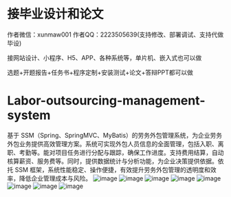 # 接毕业设计和论文
作者微信：xunmaw001  作者QQ：2223505639(支持修改、部署调试、支持代做毕设)

接网站设计、小程序、H5、APP、各种系统等，单片机、嵌入式也可以做

选题+开题报告+任务书+程序定制+安装测试+论文+答辩PPT都可以做
# Labor-outsourcing-management-system
基于 SSM（Spring、SpringMVC、MyBatis）的劳务外包管理系统，为企业劳务外包业务提供高效管理方案。系统可实现外包人员信息的全面管理，包括入职、离职、考勤等。能对项目任务进行分配与跟踪，确保工作进度。支持费用结算，自动核算薪资、服务费等。同时，提供数据统计与分析功能，为企业决策提供依据。依托 SSM 框架，系统性能稳定、操作便捷，有效提升劳务外包管理的透明度和效率，降低企业管理成本与风险。 
![image](https://github.com/user-attachments/assets/840007be-96a4-4c4a-85f7-39f0f693f3c8)
![image](https://github.com/user-attachments/assets/d52fed63-6152-4669-a106-831024f1d8b7)
![image](https://github.com/user-attachments/assets/19b6d76c-a5a9-43e5-a30e-e6876d3bf48f)
![image](https://github.com/user-attachments/assets/24ebcb1b-fc81-4e77-a1b7-c0ac84553719)
![image](https://github.com/user-attachments/assets/081b374d-4597-487e-a78d-143c0265159f)
![image](https://github.com/user-attachments/assets/e4798096-416e-4fe7-8774-d27b7ea2860e)
![image](https://github.com/user-attachments/assets/941afa3c-1c80-45c7-9c95-24d41fff6552)
![image](https://github.com/user-attachments/assets/ada8be71-c022-44b3-bb2b-a5ce27c07164)
